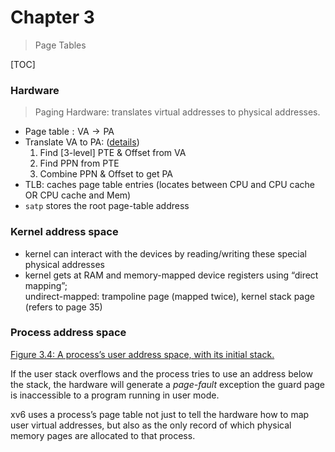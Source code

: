 # Chapter 3

> Page Tables

[TOC]

### Hardware

> Paging Hardware: translates virtual addresses to physical addresses.

* $\text{Page table}: \text{VA} \to \text{PA}$
* Translate VA to PA: ([details](../xv6-book.pdf#page=33))
  1. Find [3-level] PTE & Offset from VA
  2. Find PPN from PTE
  3. Combine PPN & Offset to get PA
* TLB: caches page table entries (locates between CPU and CPU cache OR CPU cache and Mem)
* `satp` stores the root page-table address

### Kernel address space

* kernel can interact with the devices by reading/writing these special physical addresses
* kernel gets at RAM and memory-mapped device registers using “direct mapping”;<br/>undirect-mapped: trampoline page (mapped twice), kernel stack page (refers to page 35)

###  Process address space

[Figure 3.4: A process’s user address space, with its initial stack.](../xv6-book.pdf#page=38)

If the user stack overflows and the process tries to use an address below the stack, the hardware will generate a *page-fault* exception the guard page is inaccessible to a program running in user mode.

xv6 uses a process’s page table not just to tell the hardware how to map user virtual addresses, but also as the only record of which physical memory pages are allocated to that process.

